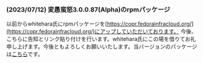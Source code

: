 
### (2023/07/12) 変愚蛮怒3.0.0.87(Alpha)のrpmパッケージ
以前からwhitehara氏にrpmパッケージを[https://copr.fedorainfracloud.org/](https://copr.fedorainfracloud.org/)にアップしていただいております。
                  今後、こちらに告知とリンク貼り付けを行います。whitehara氏にこの場を借りてお礼申し上げます。今後ともよろしくお願いいたします。当バージョンのパッケージは[こちら](https://copr.fedorainfracloud.org/coprs/whitehara/hengband/build/6155285/)です。
